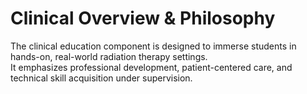 # Clinical Overview & Philosophy

The clinical education component is designed to immerse students in hands-on, real-world radiation therapy settings.  
It emphasizes professional development, patient-centered care, and technical skill acquisition under supervision.
